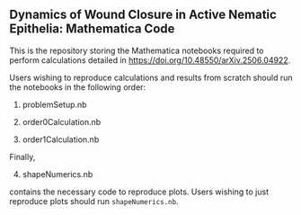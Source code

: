 ## Dynamics of Wound Closure in Active Nematic Epithelia: Mathematica Code

This is the repository storing the Mathematica notebooks required to perform calculations detailed in <https://doi.org/10.48550/arXiv.2506.04922>.

Users wishing to reproduce calculations and results from scratch should run the notebooks in the following order:

1. problemSetup.nb

2. order0Calculation.nb

3. order1Calculation.nb

Finally, 

4. shapeNumerics.nb

contains the necessary code to reproduce plots. Users wishing to just reproduce plots should run `shapeNumerics.nb`.